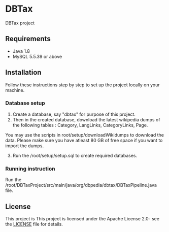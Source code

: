 # DBTax
DBTax project

## Requirements
* Java 1.8
* MySQL 5.5.39 or above

## Installation
Follow these instructions step by step to set up the project locally on your machine.

### Database setup
1. Create a database, say "dbtax" for purpose of this project. 
2. Then in the created database, download the latest wikipedia dumps of the following tables : Category, LangLinks, CategoryLinks, Page.

You may use the scripts in root/setup/downloadWikidumps to download the data. Please make sure you have atleast 80 GB of free space if you want to import the dumps.

3. Run the /root/setup/setup.sql to create required databases.

### Running instruction
Run the /root/DBTaxProject/src/main/java/org/dbpedia/dbtax/DBTaxPipeline.java file. 


## License
This project is This project is licensed under the Apache License 2.0- see the [LICENSE](https://github.com/dbpedia/DBTax/blob/master/LICENSE) file for details.
